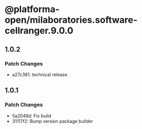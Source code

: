 # @platforma-open/milaboratories.software-cellranger.9.0.0

## 1.0.2

### Patch Changes

- a27c381: technical release

## 1.0.1

### Patch Changes

- 5a2048d: Fix build
- 31117f2: Bump version package builder
